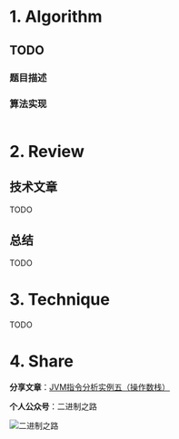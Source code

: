 # 1. Algorithm

## TODO


### 题目描述



### 算法实现

```java

```

# 2. Review

## 技术文章

TODO

## 总结

TODO

# 3. Technique

TODO

# 4. Share

**分享文章**：[JVM指令分析实例五（操作数栈）](https://mp.weixin.qq.com/s/nTGv_QmJznLKgddQ8lznBQ)

**个人公众号**：二进制之路

![二进制之路](https://note.youdao.com/yws/public/resource/c590ee50585156111cc240ca1943cebf/xmlnote/021950D7D8FC4A8E91B08CDBD68547F2/80591)

